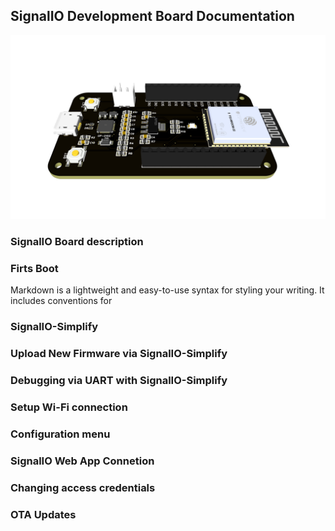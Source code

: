 ## SignalIO Development Board Documentation

![image](Board-3D.jpg)

### SignalIO Board description


### Firts Boot

Markdown is a lightweight and easy-to-use syntax for styling your writing. It includes conventions for

### SignalIO-Simplify


### Upload New Firmware via SignalIO-Simplify


### Debugging via UART with SignalIO-Simplify


### Setup Wi-Fi connection


### Configuration menu


### SignalIO Web App Connetion


### Changing access credentials


### OTA Updates


